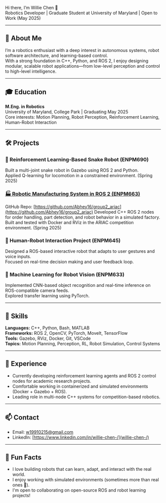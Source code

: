 Hi there, I’m Willie Chen 👋  
Robotics Developer | Graduate Student at University of Maryland | Open to Work (May 2025)

---

## 📘 About Me

I’m a robotics enthusiast with a deep interest in autonomous systems, robot software architecture, and learning-based control.  
With a strong foundation in C++, Python, and ROS 2, I enjoy designing modular, scalable robot applications—from low-level perception and control to high-level intelligence.

---

## 🎓 Education

**M.Eng. in Robotics**  
University of Maryland, College Park | Graduating May 2025  
Core interests: Motion Planning, Robot Perception, Reinforcement Learning, Human-Robot Interaction

---

## 🛠️ Projects

### 🤖 Reinforcement Learning-Based Snake Robot (ENPM690)
Built a multi-joint snake robot in Gazebo using ROS 2 and Python.  
Applied Q-learning for locomotion in a constrained environment. (Spring 2025)

### [🏭 Robotic Manufacturing System in ROS 2 (ENPM663)](https://github.com/Abhey16/group2_ariac) 
GitHub Repo: [https://github.com/Abhey16/group2_ariac](https://github.com/Abhey16/group2_ariac)
Developed C++ ROS 2 nodes for order handling, part detection, and robot behavior in a simulated factory.  
Built and tested with Docker and RViz in the ARIAC competition environment. (Spring 2025)

### 🤝 Human-Robot Interaction Project (ENPM645)
Designed a ROS-based interactive robot that adapts to user gestures and voice inputs.  
Focused on real-time decision making and user feedback loop.

### 🧠 Machine Learning for Robot Vision (ENPM633)
Implemented CNN-based object recognition and real-time inference on ROS-compatible camera feeds.  
Explored transfer learning using PyTorch.

---

## 💼 Skills

**Languages:** C++, Python, Bash, MATLAB  
**Frameworks:** ROS 2, OpenCV, PyTorch, MoveIt, TensorFlow  
**Tools:** Gazebo, RViz, Docker, Git, VSCode  
**Topics:** Motion Planning, Perception, RL, Robot Simulation, Control Systems

---

## 🌱 Experience

- Currently developing reinforcement learning agents and ROS 2 control nodes for academic research projects.  
- Comfortable working in containerized and simulated environments (Docker + Gazebo + ROS).  
- Leading role in multi-node C++ systems for competition-based robotics.

---

## 📫 Contact

- Email: w19910215@gmail.com  
- LinkedIn: [https://www.linkedin.com/in/willie-chen-/](willie-chen-/)

---

## 🎈 Fun Facts

- I love building robots that can learn, adapt, and interact with the real world.  
- I enjoy working with simulated environments (sometimes more than real ones 🤖).  
- I'm open to collaborating on open-source ROS and robot learning projects!

